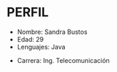 
PERFIL 
==========
* Nombre: Sandra Bustos
* Edad: 29
* Lenguajes: Java
+ Carrera: Ing. Telecomunicación
